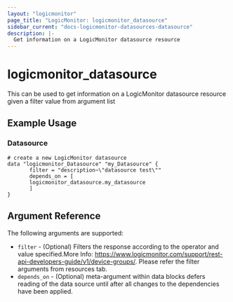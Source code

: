 ```yaml
---
layout: "logicmonitor"
page_title: "LogicMonitor: logicmonitor_datasource"
sidebar_current: "docs-logicmonitor-datasources-datasource"
description: |-
  Get information on a LogicMonitor datasource resource
---
```


# logicmonitor_datasource

This can be used to get information on a LogicMonitor datasource resource given a filter value from argument list

## Example Usage    
### Datasource
```hcl
# create a new LogicMonitor datasource
data "logicmonitor_Datasource" "my_Datasource" {
       filter = "description~\"datasource test\""
 	   depends_on = [
	   logicmonitor_datasource.my_datasource
 	   ]
}
```

## Argument Reference

The following arguments are supported:

* `filter` - (Optional) Filters the response according to the operator and value specified.More Info: https://www.logicmonitor.com/support/rest-api-developers-guide/v1/device-groups/. Please refer the filter arguments from resources tab.
* `depends_on` - (Optional) meta-argument within data blocks defers reading of the data source until after all changes to the dependencies have been applied.


